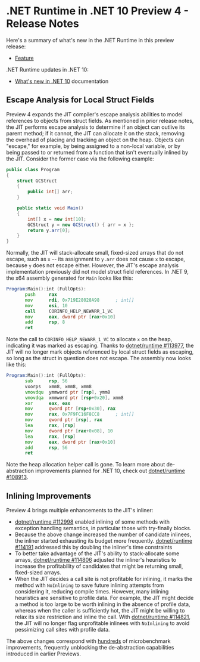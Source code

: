 # .NET Runtime in .NET 10 Preview 4 - Release Notes

Here's a summary of what's new in the .NET Runtime in this preview release:

- [Feature](#feature)

.NET Runtime updates in .NET 10:

- [What's new in .NET 10](https://learn.microsoft.com/dotnet/core/whats-new/dotnet-10/overview) documentation

## Escape Analysis for Local Struct Fields

Preview 4 expands the JIT compiler's escape analysis abilities to model references to objects from struct fields. As mentioned in prior release notes, the JIT performs escape analysis to determine if an object can outlive its parent method; if it cannot, the JIT can allocate it on the stack, removing the overhead of placing and tracking an object on the heap. Objects can "escape," for example, by being assigned to a non-local variable, or by being passed to or returned from a function that isn't eventually inlined by the JIT. Consider the former case via the following example:

```csharp
public class Program
{
    struct GCStruct
    {
        public int[] arr;
    }

    public static void Main()
    {
    	int[] x = new int[10];
        GCStruct y = new GCStruct() { arr = x };
        return y.arr[0];
    }
}
```

Normally, the JIT will stack-allocate small, fixed-sized arrays that do not escape, such as `x` -- its assignment to `y.arr` does not cause `x` to escape, because `y` does not escape either. However, the JIT's escape analysis implementation previously did not model struct field references. In .NET 9, the x64 assembly generated for `Main` looks like this:

```asm
Program:Main():int (FullOpts):
       push     rax
       mov      rdi, 0x719E28028A98      ; int[]
       mov      esi, 10
       call     CORINFO_HELP_NEWARR_1_VC
       mov      eax, dword ptr [rax+0x10]
       add      rsp, 8
       ret
```

Note the call to `CORINFO_HELP_NEWARR_1_VC` to allocate `x` on the heap, indicating it was marked as escaping. Thanks to [dotnet/runtime #113977](https://github.com/dotnet/runtime/pull/113977), the JIT will no longer mark objects referenced by local struct fields as escaping, so long as the struct in question does not escape. The assembly now looks like this:

```asm
Program:Main():int (FullOpts):
       sub      rsp, 56
       vxorps   xmm8, xmm8, xmm8
       vmovdqu  ymmword ptr [rsp], ymm8
       vmovdqa  xmmword ptr [rsp+0x20], xmm8
       xor      eax, eax
       mov      qword ptr [rsp+0x30], rax
       mov      rax, 0x7F9FC16F8CC8      ; int[]
       mov      qword ptr [rsp], rax
       lea      rax, [rsp]
       mov      dword ptr [rax+0x08], 10
       lea      rax, [rsp]
       mov      eax, dword ptr [rax+0x10]
       add      rsp, 56
       ret
```

Note the heap allocation helper call is gone. To learn more about de-abstraction improvements planned for .NET 10, check out [dotnet/runtime #108913](https://github.com/dotnet/runtime/issues/108913).

## Inlining Improvements

Preview 4 brings multiple enhancements to the JIT's inliner:

* [dotnet/runtime #112998](https://github.com/dotnet/runtime/pull/112998) enabled inlining of some methods with exception handling semantics, in particular those with try-finally blocks.
* Because the above change increased the number of candidate inlinees, the inliner started exhausting its budget more frequently. [dotnet/runtime #114191](https://github.com/dotnet/runtime/pull/114191) addressed this by doubling the inliner's time constraints
* To better take advantage of the JIT's ability to stack-allocate some arrays, [dotnet/runtime #114806](https://github.com/dotnet/runtime/pull/114806) adjusted the inliner's heuristics to increase the profitability of candidates that might be returning small, fixed-sized arrays.
* When the JIT decides a call site is not profitable for inlining, it marks the method with `NoInlining` to save future inlining attempts from considering it, reducing compile times. However, many inlining heuristics are sensitive to profile data. For example, the JIT might decide a method is too large to be worth inlining in the absence of profile data, whereas when the caller is sufficiently hot, the JIT might be willing to relax its size restriction and inline the call. With [dotnet/runtime #114821](https://github.com/dotnet/runtime/pull/114821), the JIT will no longer flag unprofitable inlinees with `NoInlining` to avoid pessimizing call sites with profile data.

The above changes correspond with [hundreds](https://github.com/dotnet/runtime/pull/114821#issuecomment-2825645564) of microbenchmark improvements, frequently unblocking the de-abstraction capabilities introduced in earlier Previews.
